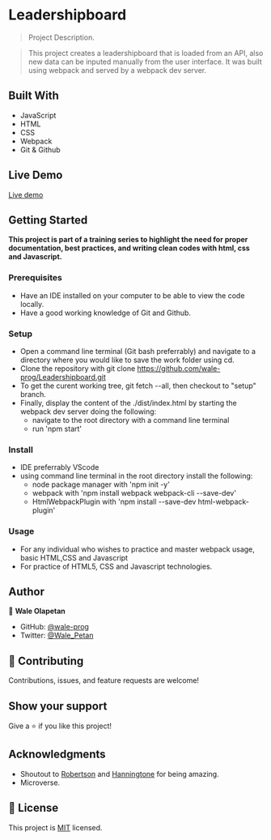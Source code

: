 # Leadershipboard

> Project Description.

> This project creates a leadershipboard that is loaded from an API, also new data can be inputed manually from the user interface. It was built using webpack and served by a webpack dev server.

## Built With

- JavaScript
- HTML
- CSS
- Webpack
- Git & Github

## Live Demo

[Live demo](https://wale-prog.github.io/Leadershipboard/)

## Getting Started

**This project is part of a training series to highlight the need for proper documentation, best practices, and writing clean codes with html, css and Javascript.**

### Prerequisites

- Have an IDE installed on your computer to be able to view the code locally.
- Have a good working knowledge of Git and Github.

### Setup

- Open a command line terminal (Git bash preferrably) and navigate to a directory where you would like to save the work folder using cd.
- Clone the repository with git clone https://github.com/wale-prog/Leadershipboard.git
- To get the curent working tree, git fetch --all, then checkout to "setup" branch.
- Finally, display the content of the ./dist/index.html by starting the webpack dev server doing the following:
  - navigate to the root directory with a command line terminal
  - run 'npm start'

### Install

- IDE preferrably VScode
- using command line terminal in the root directory install the following:
  - node package manager with 'npm init -y'
  - webpack with 'npm install webpack webpack-cli --save-dev'
  - HtmlWebpackPlugin with 'npm install --save-dev html-webpack-plugin'

### Usage

- For any individual who wishes to practice and master webpack usage, basic HTML,CSS and Javascript
- For practice of HTML5, CSS and Javascript technologies.

## Author

👤 **Wale Olapetan**

- GitHub: [@wale-prog](https://github.com/wale-prog)
- Twitter: [@Wale_Petan](https://twitter.com/wale_Petan)

## 🤝 Contributing

Contributions, issues, and feature requests are welcome!

## Show your support

Give a ⭐️ if you like this project!

## Acknowledgments

- Shoutout to [Robertson](https://github.com/bobb-Rob) and [Hanningtone](https://github.com/HanningtoneM) for being amazing.
- Microverse.

## 📝 License

This project is [MIT](./LICENSE) licensed.
